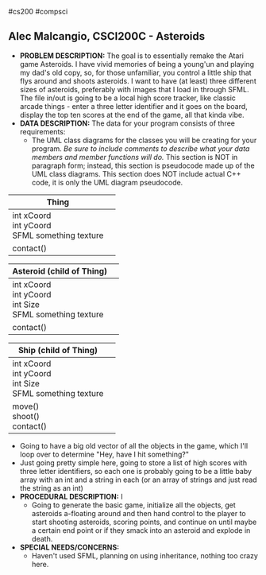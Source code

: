  #cs200 #compsci

## Alec Malcangio, CSCI200C - Asteroids

- **PROBLEM DESCRIPTION:** The goal is to essentially remake the Atari game Asteroids. I have vivid memories of being a young'un and playing my dad's old copy, so, for those unfamiliar, you control a little ship that flys around and shoots asteroids. I want to have (at least) three different sizes of asteroids, preferably with images that I load in through SFML. The file in/out is going to be a local high score tracker, like classic arcade things - enter a three letter identifier and it goes on the board, display the top ten scores at the end of the game, all that kinda vibe.
- **DATA DESCRIPTION:** The data for your program consists of three requirements:
    - The UML class diagrams for the classes you will be creating for your program. _Be sure to include comments to describe what your data members and member functions will do._ This section is NOT in paragraph form; instead, this section is pseudocode made up of the UML class diagrams. This section does NOT include actual C++ code, it is only the UML diagram pseudocode.

| Thing                                              |     |
| -------------------------------------------------- | --- |
| int xCoord<br>int yCoord<br>SFML something texture |     |
| contact()                                          |     |

| Asteroid (child of Thing)                                      |     |
| -------------------------------------------------------------- | --- |
| int xCoord<br>int yCoord<br>int Size<br>SFML something texture |     |
| contact()                                                      |     |

| Ship (child of Thing)                                          |     |
| -------------------------------------------------------------- | --- |
| int xCoord<br>int yCoord<br>int Size<br>SFML something texture |     |
| move()<br>shoot()<br>contact()                                 |     |


- Going to have a big old vector of all the objects in the game, which I'll loop over to determine "Hey, have I hit something?"
- Just going pretty simple here, going to store a list of high scores with three letter identifiers, so each one is probably going to be a little baby array with an int and a string in each (or an array of strings and just read the string as an int)
- **PROCEDURAL DESCRIPTION:** I
	- Going to generate the basic game, initialize all the objects, get asteroids a-floating around and then hand control to the player to start shooting asteroids, scoring points, and continue on until maybe a certain end point or if they smack into an asteroid and explode in death.
- **SPECIAL NEEDS/CONCERNS:** 
    - Haven't used SFML, planning on using inheritance, nothing too crazy here.




